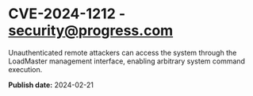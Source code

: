 # CVE-2024-1212 - security@progress.com

Unauthenticated remote attackers can access the system through the LoadMaster management interface, enabling arbitrary system command execution.




**Publish date:** 2024-02-21
